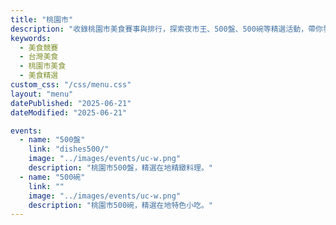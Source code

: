 ```yaml
---
title: "桃園市"
description: "收錄桃園市美食賽事與排行，探索夜市王、500盤、500碗等精選活動，帶你發現台灣在地美味。"
keywords:
  - 美食競賽
  - 台灣美食
  - 桃園市美食
  - 美食精選
custom_css: "/css/menu.css"
layout: "menu"
datePublished: "2025-06-21"
dateModified: "2025-06-21"

events:
  - name: "500盤"
    link: "dishes500/"
    image: "../images/events/uc-w.png"
    description: "桃園市500盤，精選在地精緻料理。"
  - name: "500碗"
    link: ""
    image: "../images/events/uc-w.png"
    description: "桃園市500碗，精選在地特色小吃。"
---
```

